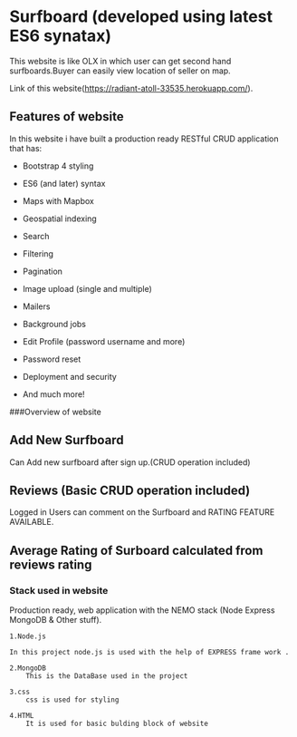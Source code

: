 # Surfboard (developed using latest ES6 synatax)

This website is like OLX in which user can get second hand surfboards.Buyer can easily view location of seller on map.


Link of this website(https://radiant-atoll-33535.herokuapp.com/).

## Features of website


In this website i have built a production ready RESTful CRUD application that has:

- Bootstrap 4 styling

- ES6 (and later) syntax

- Maps with Mapbox

- Geospatial indexing

- Search

- Filtering

- Pagination

- Image upload (single and multiple)

- Mailers 

- Background jobs

- Edit Profile (password username and more)

- Password reset

- Deployment and security

- And much more!

###Overview of website

## Add New Surfboard 

Can Add new surfboard after sign up.(CRUD operation included)


## Reviews (Basic CRUD operation included)
Logged in Users can comment on the Surfboard and RATING FEATURE AVAILABLE.

## Average Rating of Surboard calculated from reviews rating


### Stack used in website

Production ready, web application with the NEMO stack (Node Express MongoDB & Other stuff).


	1.Node.js 

	In this project node.js is used with the help of EXPRESS frame work .

	2.MongoDB  
		This is the DataBase used in the project

	3.css
		css is used for styling

	4.HTML
		It is used for basic bulding block of website	

